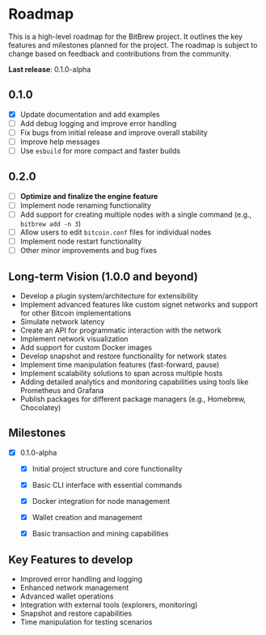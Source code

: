 # Roadmap

This is a high-level roadmap for the BitBrew project. It outlines the key features and milestones planned for the project. The roadmap is subject to change based on feedback and contributions from the community.

**Last release**: 0.1.0-alpha

## 0.1.0

- [x] Update documentation and add examples
- [ ] Add debug logging and improve error handling
- [ ] Fix bugs from initial release and improve overall stability
- [ ] Improve help messages
- [ ] Use `esbuild` for more compact and faster builds

## 0.2.0

- [ ] **Optimize and finalize the engine feature**
- [ ] Implement node renaming functionality
- [ ] Add support for creating multiple nodes with a single command (e.g., `bitbrew add -n 3`)
- [ ] Allow users to edit `bitcoin.conf` files for individual nodes
- [ ] Implement node restart functionality
- [ ] Other minor improvements and bug fixes

## Long-term Vision (1.0.0 and beyond)

- Develop a plugin system/architecture for extensibility
- Implement advanced features like custom signet networks and support for other Bitcoin implementations
- Simulate network latency
- Create an API for programmatic interaction with the network
- Implement network visualization
- Add support for custom Docker images
- Develop snapshot and restore functionality for network states
- Implement time manipulation features (fast-forward, pause)
- Implement scalability solutions to span across multiple hosts
- Adding detailed analytics and monitoring capabilities using tools like Prometheus and Grafana
- Publish packages for different package managers (e.g., Homebrew, Chocolatey)

## Milestones

- [x] 0.1.0-alpha
  - [x] Initial project structure and core functionality
  - [x] Basic CLI interface with essential commands
  - [x] Docker integration for node management
  - [x] Wallet creation and management
  - [x] Basic transaction and mining capabilities


## Key Features to develop

- Improved error handling and logging
- Enhanced network management
- Advanced wallet operations
- Integration with external tools (explorers, monitoring)
- Snapshot and restore capabilities
- Time manipulation for testing scenarios
